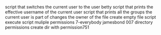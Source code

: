 script that switches the current user to the user betty
script that prints the effective username of the current user
script that prints all the groups the current user is part of
changes the owner of the file
create empty file script
execute script
muliple permissions
7-everybody
jamesbond 007
directory permissions
create dir with permission751
